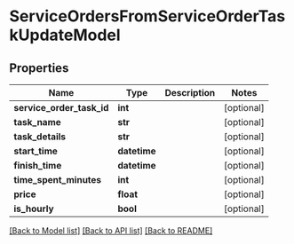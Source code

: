 # ServiceOrdersFromServiceOrderTaskUpdateModel

## Properties
Name | Type | Description | Notes
------------ | ------------- | ------------- | -------------
**service_order_task_id** | **int** |  | [optional] 
**task_name** | **str** |  | [optional] 
**task_details** | **str** |  | [optional] 
**start_time** | **datetime** |  | [optional] 
**finish_time** | **datetime** |  | [optional] 
**time_spent_minutes** | **int** |  | [optional] 
**price** | **float** |  | [optional] 
**is_hourly** | **bool** |  | [optional] 

[[Back to Model list]](../README.md#documentation-for-models) [[Back to API list]](../README.md#documentation-for-api-endpoints) [[Back to README]](../README.md)


